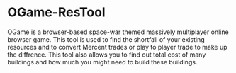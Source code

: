 # OGame-ResTool
OGame is a browser-based space-war themed massively multiplayer online browser game.
This tool is used to find the shortfall of your existing resources and to convert Mercent trades or play to player trade to make up the diffrence. 
This tool also allows you to find out total cost of many buildings and how much you might need to build these buildings. 
